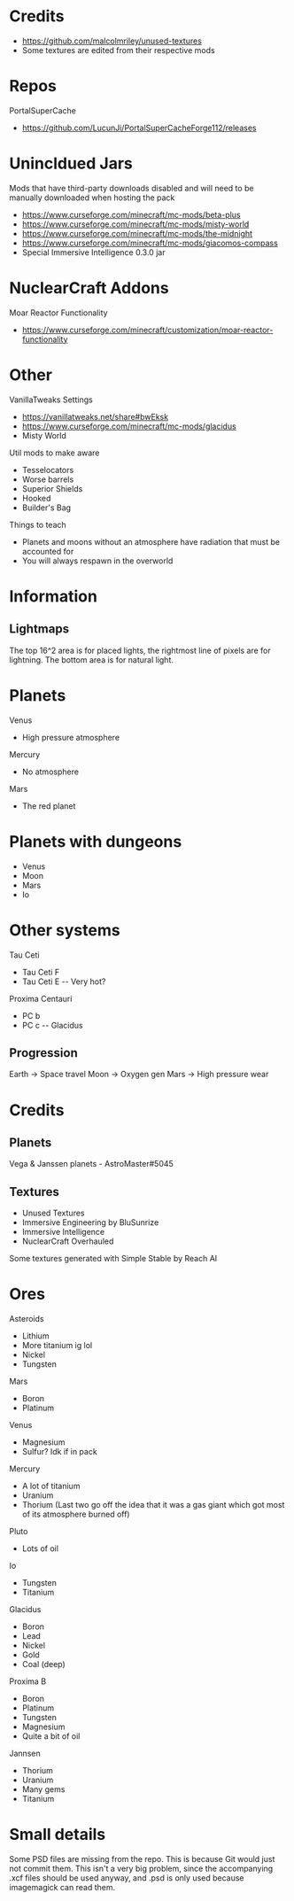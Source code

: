 # Credits

- https://github.com/malcolmriley/unused-textures
- Some textures are edited from their respective mods

# Repos

PortalSuperCache
  - https://github.com/LucunJi/PortalSuperCacheForge112/releases

# Unincldued Jars
Mods that have third-party downloads disabled and will need to be manually downloaded when hosting the pack

- https://www.curseforge.com/minecraft/mc-mods/beta-plus
- https://www.curseforge.com/minecraft/mc-mods/misty-world
- https://www.curseforge.com/minecraft/mc-mods/the-midnight
- https://www.curseforge.com/minecraft/mc-mods/giacomos-compass
- Special Immersive Intelligence 0.3.0 jar

# NuclearCraft Addons

Moar Reactor Functionality
- https://www.curseforge.com/minecraft/customization/moar-reactor-functionality

# Other

VanillaTweaks Settings
- https://vanillatweaks.net/share#bwEksk
- https://www.curseforge.com/minecraft/mc-mods/glacidus
- Misty World

Util mods to make aware
- Tesselocators
- Worse barrels
- Superior Shields
- Hooked
- Builder's Bag

Things to teach
- Planets and moons without an atmosphere have radiation that must be accounted for
- You will always respawn in the overworld

# Information

## Lightmaps
The top 16^2 area is for placed lights, the rightmost line of pixels are for lightning.
The bottom area is for natural light.

# Planets

Venus
  - High pressure atmosphere

Mercury
  - No atmosphere

Mars
  - The red planet

# Planets with dungeons
- Venus
- Moon
- Mars
- Io

# Other systems

Tau Ceti
- Tau Ceti F
- Tau Ceti E -- Very hot?

Proxima Centauri
- PC b 
- PC c -- Glacidus

## Progression

Earth -> Space travel
Moon -> Oxygen gen
Mars -> High pressure wear

# Credits
## Planets
Vega & Janssen planets - AstroMaster#5045

## Textures
- Unused Textures
- Immersive Engineering by BluSunrize
- Immersive Intelligence
- NuclearCraft Overhauled

Some textures generated with Simple Stable by Reach AI


# Ores

Asteroids
- Lithium
- More titanium ig lol
- Nickel
- Tungsten

Mars
- Boron
- Platinum

Venus
- Magnesium
- Sulfur? Idk if in pack

Mercury
- A lot of titanium
- Uranium
- Thorium
(Last two go off the idea that it was a gas giant which got most of its atmosphere burned off)

Pluto
- Lots of oil

Io
- Tungsten
- Titanium

Glacidus
- Boron
- Lead
- Nickel
- Gold
- Coal (deep)

Proxima B
- Boron
- Platinum
- Tungsten
- Magnesium
- Quite a bit of oil

Jannsen
- Thorium
- Uranium
- Many gems
- Titanium

# Small details

Some PSD files are missing from the repo. This is because Git would just not commit them. This isn't a very big problem, since the accompanying .xcf files should be used anyway, and .psd is only used because imagemagick can read them.